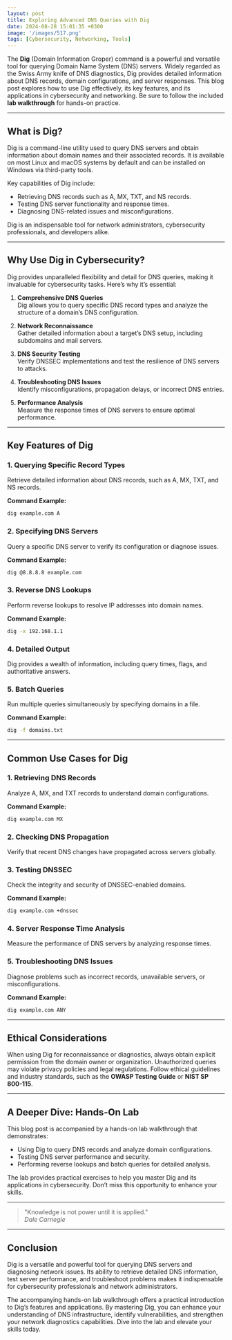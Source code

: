 ```yaml
---
layout: post
title: Exploring Advanced DNS Queries with Dig
date: 2024-08-28 15:01:35 +0300
image: '/images/517.png'
tags: [Cybersecurity, Networking, Tools]
---
```


The **Dig** (Domain Information Groper) command is a powerful and versatile tool for querying Domain Name System (DNS) servers. Widely regarded as the Swiss Army knife of DNS diagnostics, Dig provides detailed information about DNS records, domain configurations, and server responses. This blog post explores how to use Dig effectively, its key features, and its applications in cybersecurity and networking. Be sure to follow the included **lab walkthrough** for hands-on practice.

---

## What is Dig?

Dig is a command-line utility used to query DNS servers and obtain information about domain names and their associated records. It is available on most Linux and macOS systems by default and can be installed on Windows via third-party tools.

Key capabilities of Dig include:
- Retrieving DNS records such as A, MX, TXT, and NS records.  
- Testing DNS server functionality and response times.  
- Diagnosing DNS-related issues and misconfigurations.  

Dig is an indispensable tool for network administrators, cybersecurity professionals, and developers alike.

---

## Why Use Dig in Cybersecurity?

Dig provides unparalleled flexibility and detail for DNS queries, making it invaluable for cybersecurity tasks. Here’s why it’s essential:

1. **Comprehensive DNS Queries**  
   Dig allows you to query specific DNS record types and analyze the structure of a domain’s DNS configuration.

2. **Network Reconnaissance**  
   Gather detailed information about a target’s DNS setup, including subdomains and mail servers.

3. **DNS Security Testing**  
   Verify DNSSEC implementations and test the resilience of DNS servers to attacks.

4. **Troubleshooting DNS Issues**  
   Identify misconfigurations, propagation delays, or incorrect DNS entries.

5. **Performance Analysis**  
   Measure the response times of DNS servers to ensure optimal performance.

---

## Key Features of Dig

### 1. **Querying Specific Record Types**
Retrieve detailed information about DNS records, such as A, MX, TXT, and NS records.

**Command Example:**
```bash
dig example.com A
```

### 2. **Specifying DNS Servers**
Query a specific DNS server to verify its configuration or diagnose issues.

**Command Example:**
```bash
dig @8.8.8.8 example.com
```

### 3. **Reverse DNS Lookups**
Perform reverse lookups to resolve IP addresses into domain names.

**Command Example:**
```bash
dig -x 192.168.1.1
```

### 4. **Detailed Output**
Dig provides a wealth of information, including query times, flags, and authoritative answers.

### 5. **Batch Queries**
Run multiple queries simultaneously by specifying domains in a file.

**Command Example:**
```bash
dig -f domains.txt
```

---

## Common Use Cases for Dig

### 1. **Retrieving DNS Records**
Analyze A, MX, and TXT records to understand domain configurations.

**Command Example:**
```bash
dig example.com MX
```

### 2. **Checking DNS Propagation**
Verify that recent DNS changes have propagated across servers globally.

### 3. **Testing DNSSEC**
Check the integrity and security of DNSSEC-enabled domains.

**Command Example:**
```bash
dig example.com +dnssec
```

### 4. **Server Response Time Analysis**
Measure the performance of DNS servers by analyzing response times.

### 5. **Troubleshooting DNS Issues**
Diagnose problems such as incorrect records, unavailable servers, or misconfigurations.

**Command Example:**
```bash
dig example.com ANY
```

---

## Ethical Considerations

When using Dig for reconnaissance or diagnostics, always obtain explicit permission from the domain owner or organization. Unauthorized queries may violate privacy policies and legal regulations. Follow ethical guidelines and industry standards, such as the **OWASP Testing Guide** or **NIST SP 800-115**.

---

## A Deeper Dive: Hands-On Lab

This blog post is accompanied by a hands-on lab walkthrough that demonstrates:
- Using Dig to query DNS records and analyze domain configurations.
- Testing DNS server performance and security.
- Performing reverse lookups and batch queries for detailed analysis.

The lab provides practical exercises to help you master Dig and its applications in cybersecurity. Don’t miss this opportunity to enhance your skills.

---

> "Knowledge is not power until it is applied."  
> <cite>Dale Carnegie</cite>

---

## Conclusion

Dig is a versatile and powerful tool for querying DNS servers and diagnosing network issues. Its ability to retrieve detailed DNS information, test server performance, and troubleshoot problems makes it indispensable for cybersecurity professionals and network administrators.

The accompanying hands-on lab walkthrough offers a practical introduction to Dig’s features and applications. By mastering Dig, you can enhance your understanding of DNS infrastructure, identify vulnerabilities, and strengthen your network diagnostics capabilities. Dive into the lab and elevate your skills today.
